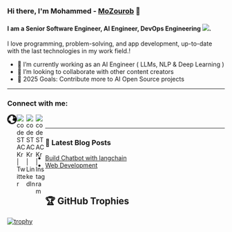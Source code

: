 ### Hi there, I'm Mohammed - [MoZourob][website] 👋


#### I am a Senior Software Engineer, AI Engineer, DevOps Engineering   <img src="https://media.giphy.com/media/WUlplcMpOCEmTGBtBW/giphy.gif" width="30">.

I love programming, problem-solving, and app development, up-to-date with the last technologies in my work field.!

- 🌱 I’m currently working as an AI Engineer ( LLMs, NLP & Deep Learning )
- 👯 I’m looking to collaborate with other content creators
- 🥅 2025 Goals: Contribute more to AI Open Source projects

---


### Connect with me:

[<img align="left" alt="codeSTACKr.com" width="22px" src="https://raw.githubusercontent.com/iconic/open-iconic/master/svg/globe.svg" />][website]
[<img align="left" alt="codeSTACKr | Twitter" width="22px" src="https://cdn.jsdelivr.net/npm/simple-icons@v3/icons/twitter.svg" />][twitter]
[<img align="left" alt="codeSTACKr | LinkedIn" width="22px" src="https://cdn.jsdelivr.net/npm/simple-icons@v3/icons/linkedin.svg" />][linkedin]
[<img align="left" alt="codeSTACKr | Instagram" width="22px" src="https://cdn.jsdelivr.net/npm/simple-icons@v3/icons/instagram.svg" />][instagram]

<br />

---

### 📕 Latest Blog Posts

<!-- BLOG-POST-LIST:START -->
- [Build Chatbot with langchain](https://medium.com/@dash.ps/build-chatbot-with-llms-and-langchain-9cf610a156ff)
- [Web Development](https://github.com/dash7ou/team-course)

<br>

## 🏆 GitHub Trophies

[![trophy](https://github-profile-trophy.vercel.app/?username=dash7ou&rank=SECRET,SSS,SS,S,AAA,AA,A&theme=nord&column=6)](https://github.com/dash7ou)


[website]: https://github.com/dash7ou
[twitter]: https://twitter.com/dash7ou
[youtube]: https://youtube.com/codeSTACKr
[instagram]:https://www.instagram.com/dashzou
[linkedin]: https://www.linkedin.com/in/mohammed-zourob-b9796819a
